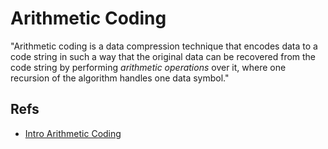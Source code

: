 # Arithmetic Coding

"Arithmetic coding is a data compression technique that encodes data to a code string in such a way that the original data can be recovered from the code string by performing _arithmetic operations_ over it, where one recursion of the algorithm handles one data symbol."

## Refs

- [Intro Arithmetic Coding](https://www.cs.cmu.edu/~aarti/Class/10704/Intro_Arith_coding.pdf)
